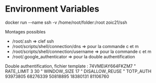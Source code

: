 # Environment Variables

docker run --name ssh -v /home/root/folder:/root zoic21/ssh

Montages possibles
- /root/.ssh => clef ssh
- /root/scripts/shell/connection/dns => pour la commande c et m
- /root/scripts/shell/connection/username => pour la commande c et m
- /root/.google_authenticator => pour la double authentification

Double authentification, fichier template : 
74VMEIAY664FKZM7
" RATE_LIMIT 3 30
" WINDOW_SIZE 17
" DISALLOW_REUSE
" TOTP_AUTH
93973805
68276339
50818895
18380131
81106760
